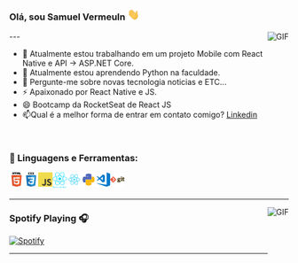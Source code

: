 ### Olá, sou Samuel Vermeuln <img src="https://github.com/samuelvermeuln/samuelvermeuln/blob/main/Assets/Hi.gif" width="22px">

<img align="right" alt="GIF" height="160px" src="https://octodex.github.com/images/daftpunktocat-guy.gif" />
---

<br />

- 🔭 Atualmente estou trabalhando em um projeto Mobile com React Native e API -> ASP.NET Core.
- 🌱 Atualmente estou aprendendo Python na faculdade.
- 💬 Pergunte-me sobre novas tecnologia noticias e ETC...
- ⚡ Apaixonado por React Native e JS.
- 😄 Bootcamp da RocketSeat de React JS
- 📫Qual é a melhor forma de entrar em contato comigo? [Linkedin](https://www.linkedin.com/in/samuel-vermeuln)

<br />

### 🧰 Linguagens e Ferramentas:

<img align="left" alt="HTML5" width="26px" src="https://github.com/samuelvermeuln/samuelvermeuln/blob/main/Assets/html.png" />
<img align="left" alt="CSS3" width="26px" src="https://github.com/samuelvermeuln/samuelvermeuln/blob/main/Assets/css.png" />
<img align="left" alt="JavaScript" width="26px" src="https://github.com/samuelvermeuln/samuelvermeuln/blob/main/Assets/javascript.png" />

<img align="left" alt="React Native" width="26px" src="https://github.com/samuelvermeuln/samuelvermeuln/blob/main/Assets/native.png" />
<img align="left" alt="React Js" width="26px" src="https://github.com/samuelvermeuln/samuelvermeuln/blob/main/Assets/react.png" />

<img align="left" alt="Python" width="26px" src="https://github.com/samuelvermeuln/samuelvermeuln/blob/main/Assets/python.png" />
<img align="left" alt="Visual Studio Code" width="26px" src="https://github.com/samuelvermeuln/samuelvermeuln/blob/main/Assets/visual-studio-code.png" />
<img align="left" alt="Git" width="26px" src="https://github.com/samuelvermeuln/samuelvermeuln/blob/main/Assets/git.png" />

<br />
<br />

---

<img align="right" alt="GIF" height="170px" src="https://media.giphy.com/media/J5B1Y8QZnzXXbLQIBu/giphy.gif" />

### Spotify Playing 🎧

[![Spotify](https://samuelvermeuln.vercel.app/api/spotify)](https://open.spotify.com/user/lz4wd1taonp21jl4dnns9j912)


---
